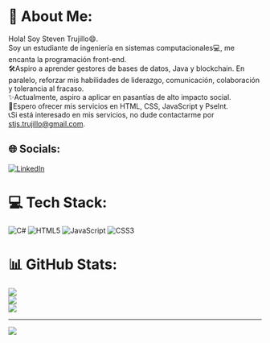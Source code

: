 # 💫 About Me:
Hola! Soy Steven Trujillo😄. <br>Soy un estudiante de ingeniería en sistemas computacionales💻, me encanta la programación front-end. <br>🛠Aspiro a aprender gestores de bases de datos, Java y blockchain. En paralelo, reforzar mis habilidades de liderazgo, comunicación, colaboración y tolerancia al fracaso. <br>✨Actualmente, aspiro a aplicar en pasantías de alto impacto social. <br>📱Espero ofrecer mis servicios en HTML, CSS, JavaScript y PseInt. <br>📞Si está interesado en mis servicios, no dude contactarme por stjs.trujillo@gmail.com.<br>


## 🌐 Socials:
[![LinkedIn](https://img.shields.io/badge/LinkedIn-%230077B5.svg?logo=linkedin&logoColor=white)](https://linkedin.com/in/https://www.linkedin.com/in/steven-trujillo-js/) 

# 💻 Tech Stack:
![C#](https://img.shields.io/badge/c%23-%23239120.svg?style=for-the-badge&logo=csharp&logoColor=white) ![HTML5](https://img.shields.io/badge/html5-%23E34F26.svg?style=for-the-badge&logo=html5&logoColor=white) ![JavaScript](https://img.shields.io/badge/javascript-%23323330.svg?style=for-the-badge&logo=javascript&logoColor=%23F7DF1E) ![CSS3](https://img.shields.io/badge/css3-%231572B6.svg?style=for-the-badge&logo=css3&logoColor=white)
# 📊 GitHub Stats:
![](https://github-readme-stats.vercel.app/api?username=imTrujillo&theme=dark&hide_border=false&include_all_commits=false&count_private=false)<br/>
![](https://github-readme-streak-stats.herokuapp.com/?user=imTrujillo&theme=dark&hide_border=false)<br/>
![](https://github-readme-stats.vercel.app/api/top-langs/?username=imTrujillo&theme=dark&hide_border=false&include_all_commits=false&count_private=false&layout=compact)

---
[![](https://visitcount.itsvg.in/api?id=imTrujillo&icon=0&color=0)](https://visitcount.itsvg.in)

<!-- Proudly created with GPRM ( https://gprm.itsvg.in ) -->
<!--
**imTrujillo/imTrujillo** is a ✨ _special_ ✨ repository because its `README.md` (this file) appears on your GitHub profile.

Here are some ideas to get you started:

- 🔭 I’m currently working on ...
- 🌱 I’m currently learning ...
- 👯 I’m looking to collaborate on ...
- 🤔 I’m looking for help with ...
- 💬 Ask me about ...
- 📫 How to reach me: ...
- 😄 Pronouns: ...
- ⚡ Fun fact: ...
-->
